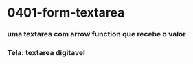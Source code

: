 # 0401-form-textarea

### uma textarea com arrow function que recebe o valor

### Tela: textarea digitavel
